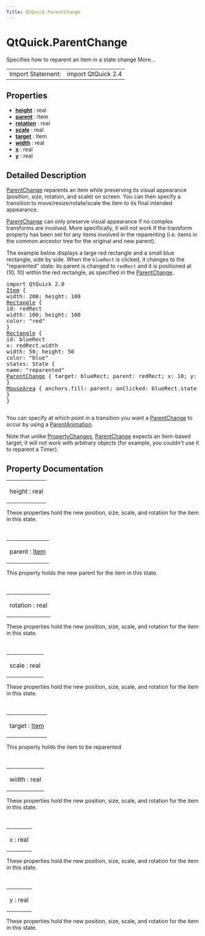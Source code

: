 ```yaml
---
Title: QtQuick.ParentChange
---
```


# QtQuick.ParentChange

<span class="subtitle"></span>
<!-- $$$ParentChange-brief -->
<p>Specifies how to reparent an Item in a state change More...</p>
<!-- @@@ParentChange -->
<table class="alignedsummary">
<tr><td class="memItemLeft rightAlign topAlign"> Import Statement:</td><td class="memItemRight bottomAlign"> import QtQuick 2.4</td></tr></table><ul>
</ul>
<h2 id="properties">Properties</h2>
<ul>
<li class="fn"><b><b><a href="#height-prop">height</a></b></b> : real</li>
<li class="fn"><b><b><a href="#parent-prop">parent</a></b></b> : Item</li>
<li class="fn"><b><b><a href="#rotation-prop">rotation</a></b></b> : real</li>
<li class="fn"><b><b><a href="#scale-prop">scale</a></b></b> : real</li>
<li class="fn"><b><b><a href="#target-prop">target</a></b></b> : Item</li>
<li class="fn"><b><b><a href="#width-prop">width</a></b></b> : real</li>
<li class="fn"><b><b><a href="#x-prop">x</a></b></b> : real</li>
<li class="fn"><b><b><a href="#y-prop">y</a></b></b> : real</li>
</ul>
<!-- $$$ParentChange-description -->
<h2 id="details">Detailed Description</h2>
</p>
<p><a href="index.html">ParentChange</a> reparents an item while preserving its visual appearance (position, size, rotation, and scale) on screen. You can then specify a transition to move/resize/rotate/scale the item to its final intended appearance.</p>
<p><a href="index.html">ParentChange</a> can only preserve visual appearance if no complex transforms are involved. More specifically, it will not work if the transform property has been set for any items involved in the reparenting (i.e&#x2e; items in the common ancestor tree for the original and new parent).</p>
<p>The example below displays a large red rectangle and a small blue rectangle, side by side. When the <code>blueRect</code> is clicked, it changes to the &quot;reparented&quot; state: its parent is changed to <code>redRect</code> and it is positioned at (10, 10) within the red rectangle, as specified in the <a href="index.html">ParentChange</a>.</p>
<pre class="qml">import QtQuick 2.0
<span class="type"><a href="QtQuick.Item.md">Item</a></span> {
<span class="name">width</span>: <span class="number">200</span>; <span class="name">height</span>: <span class="number">100</span>
<span class="type"><a href="QtQuick.Rectangle.md">Rectangle</a></span> {
<span class="name">id</span>: <span class="name">redRect</span>
<span class="name">width</span>: <span class="number">100</span>; <span class="name">height</span>: <span class="number">100</span>
<span class="name">color</span>: <span class="string">&quot;red&quot;</span>
}
<span class="type"><a href="QtQuick.Rectangle.md">Rectangle</a></span> {
<span class="name">id</span>: <span class="name">blueRect</span>
<span class="name">x</span>: <span class="name">redRect</span>.<span class="name">width</span>
<span class="name">width</span>: <span class="number">50</span>; <span class="name">height</span>: <span class="number">50</span>
<span class="name">color</span>: <span class="string">&quot;blue&quot;</span>
<span class="name">states</span>: <span class="name">State</span> {
<span class="name">name</span>: <span class="string">&quot;reparented&quot;</span>
<span class="type"><a href="index.html">ParentChange</a></span> { <span class="name">target</span>: <span class="name">blueRect</span>; <span class="name">parent</span>: <span class="name">redRect</span>; <span class="name">x</span>: <span class="number">10</span>; <span class="name">y</span>: <span class="number">10</span> }
}
<span class="type"><a href="QtQuick.MouseArea.md">MouseArea</a></span> { <span class="name">anchors</span>.fill: <span class="name">parent</span>; <span class="name">onClicked</span>: <span class="name">blueRect</span>.<span class="name">state</span> <span class="operator">=</span> <span class="string">&quot;reparented&quot;</span> }
}
}</pre>
<p class="centerAlign"><img src="https://developer.ubuntu.com/static/devportal_uploaded/f63d9e06-ee0c-4a62-8ddb-eaee814c15e7-../QtQuick.ParentChange/images/parentchange.png" alt="" /></p><p>You can specify at which point in a transition you want a <a href="index.html">ParentChange</a> to occur by using a <a href="QtQuick.ParentAnimation.md">ParentAnimation</a>.</p>
<p>Note that unlike <a href="QtQuick.PropertyChanges.md">PropertyChanges</a>, <a href="index.html">ParentChange</a> expects an Item-based target; it will not work with arbitrary objects (for example, you couldn't use it to reparent a Timer).</p>
<!-- @@@ParentChange -->
<h2>Property Documentation</h2>
<!-- $$$height -->
<table class="qmlname"><tr valign="top" id="height-prop"><td class="tblQmlPropNode"><p><span class="name">height</span> : <span class="type">real</span></p></td></tr></table><p>These properties hold the new position, size, scale, and rotation for the item in this state.</p>
<!-- @@@height -->
<br/>
<!-- $$$parent -->
<table class="qmlname"><tr valign="top" id="parent-prop"><td class="tblQmlPropNode"><p><span class="name">parent</span> : <span class="type"><a href="QtQuick.Item.md">Item</a></span></p></td></tr></table><p>This property holds the new parent for the item in this state.</p>
<!-- @@@parent -->
<br/>
<!-- $$$rotation -->
<table class="qmlname"><tr valign="top" id="rotation-prop"><td class="tblQmlPropNode"><p><span class="name">rotation</span> : <span class="type">real</span></p></td></tr></table><p>These properties hold the new position, size, scale, and rotation for the item in this state.</p>
<!-- @@@rotation -->
<br/>
<!-- $$$scale -->
<table class="qmlname"><tr valign="top" id="scale-prop"><td class="tblQmlPropNode"><p><span class="name">scale</span> : <span class="type">real</span></p></td></tr></table><p>These properties hold the new position, size, scale, and rotation for the item in this state.</p>
<!-- @@@scale -->
<br/>
<!-- $$$target -->
<table class="qmlname"><tr valign="top" id="target-prop"><td class="tblQmlPropNode"><p><span class="name">target</span> : <span class="type"><a href="QtQuick.Item.md">Item</a></span></p></td></tr></table><p>This property holds the item to be reparented</p>
<!-- @@@target -->
<br/>
<!-- $$$width -->
<table class="qmlname"><tr valign="top" id="width-prop"><td class="tblQmlPropNode"><p><span class="name">width</span> : <span class="type">real</span></p></td></tr></table><p>These properties hold the new position, size, scale, and rotation for the item in this state.</p>
<!-- @@@width -->
<br/>
<!-- $$$x -->
<table class="qmlname"><tr valign="top" id="x-prop"><td class="tblQmlPropNode"><p><span class="name">x</span> : <span class="type">real</span></p></td></tr></table><p>These properties hold the new position, size, scale, and rotation for the item in this state.</p>
<!-- @@@x -->
<br/>
<!-- $$$y -->
<table class="qmlname"><tr valign="top" id="y-prop"><td class="tblQmlPropNode"><p><span class="name">y</span> : <span class="type">real</span></p></td></tr></table><p>These properties hold the new position, size, scale, and rotation for the item in this state.</p>
<!-- @@@y -->
<br/>
